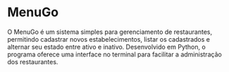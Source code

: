 # MenuGo
O MenuGo é um sistema simples para gerenciamento de restaurantes, permitindo cadastrar novos estabelecimentos, listar os cadastrados e alternar seu estado entre ativo e inativo. Desenvolvido em Python, o programa oferece uma interface no terminal para facilitar a administração dos restaurantes.
